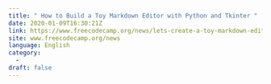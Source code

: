 ```yaml
---
title: " How to Build a Toy Markdown Editor with Python and Tkinter "
date: 2020-01-09T16:30:21Z
link: https://www.freecodecamp.org/news/lets-create-a-toy-markdown-editor-with-python-tkinter/?utm_medium=RSS&utm_source=news.12bit.vn
site: www.freecodecamp.org/news
language: English
category:
  -   
draft: false
---
```

